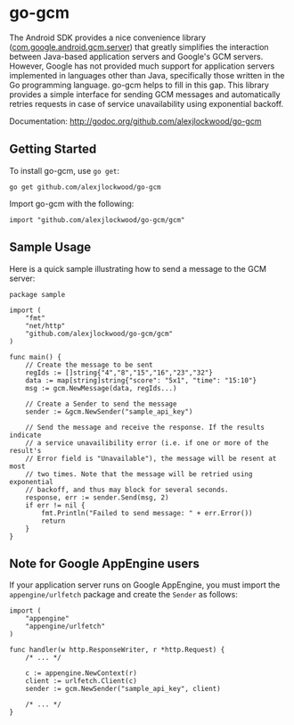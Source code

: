 go-gcm
======

The Android SDK provides a nice convenience library ([com.google.android.gcm.server](http://developer.android.com/reference/com/google/android/gcm/server/package-summary.html)) that greatly simplifies the interaction between Java-based application servers and Google's GCM servers. However, Google has not provided much support for application servers implemented in languages other than Java, specifically those written in the Go programming language. go-gcm helps to fill in this gap. This library provides a simple interface for sending GCM messages and automatically retries requests in case of service unavailability using exponential backoff.

Documentation: http://godoc.org/github.com/alexjlockwood/go-gcm

Getting Started
---------------

To install go-gcm, use `go get`:

    go get github.com/alexjlockwood/go-gcm

Import go-gcm with the following:

    import "github.com/alexjlockwood/go-gcm/gcm"

Sample Usage
------------

Here is a quick sample illustrating how to send a message to the GCM server:

    package sample
    
    import (
        "fmt"
        "net/http"
        "github.com/alexjlockwood/go-gcm/gcm"
    )
    
    func main() {
        // Create the message to be sent
        regIds := []string{"4","8","15","16","23","32"}
        data := map[string]string{"score": "5x1", "time": "15:10"}
        msg := gcm.NewMessage(data, regIds...)

        // Create a Sender to send the message
        sender := &gcm.NewSender("sample_api_key")
        
        // Send the message and receive the response. If the results indicate
        // a service unavailibility error (i.e. if one or more of the result's 
        // Error field is "Unavailable"), the message will be resent at most
        // two times. Note that the message will be retried using exponential 
        // backoff, and thus may block for several seconds.
        response, err := sender.Send(msg, 2)
        if err != nil {
            fmt.Println("Failed to send message: " + err.Error())
            return       
        }
    }

Note for Google AppEngine users
-------------------------------

If your application server runs on Google AppEngine, you must import the `appengine/urlfetch` package and create the `Sender` as follows:

    import (
        "appengine"
        "appengine/urlfetch"
    )

    func handler(w http.ResponseWriter, r *http.Request) {
        /* ... */

        c := appengine.NewContext(r)
        client := urlfetch.Client(c)
        sender := gcm.NewSender("sample_api_key", client)

        /* ... */
    }        
